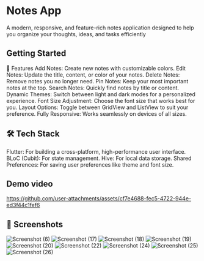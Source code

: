 # Notes App
A modern, responsive, and feature-rich notes application designed to help you organize your thoughts, ideas, and tasks efficiently


## Getting Started

🚀 Features
Add Notes: Create new notes with customizable colors.
Edit Notes: Update the title, content, or color of your notes.
Delete Notes: Remove notes you no longer need.
Pin Notes: Keep your most important notes at the top.
Search Notes: Quickly find notes by title or content.
Dynamic Themes: Switch between light and dark modes for a personalized experience.
Font Size Adjustment: Choose the font size that works best for you.
Layout Options: Toggle between GridView and ListView to suit your preference.
Fully Responsive: Works seamlessly on devices of all sizes.
## 🛠️ Tech Stack
Flutter: For building a cross-platform, high-performance user interface.
BLoC (Cubit): For state management.
Hive: For local data storage.
Shared Preferences: For saving user preferences like theme and font size.
## Demo video 


https://github.com/user-attachments/assets/cf7e4688-fec5-4722-944e-ed3f44c1fef6

## 📸 Screenshots

![Screenshot (6)](https://github.com/user-attachments/assets/a3f3dd39-3fab-401a-86ad-86acfa35689c)
![Screenshot (17)](https://github.com/user-attachments/assets/1aa941fb-ca70-42fa-8c00-3ea3e7d37f89)
![Screenshot (18)](https://github.com/user-attachments/assets/4cca6ff8-7f5f-43f8-b87b-8d9f99e74a71)
![Screenshot (19)](https://github.com/user-attachments/assets/80845062-eb76-4e2b-b780-3656dea5150a)
![Screenshot (20)](https://github.com/user-attachments/assets/dc2d7268-f802-4afa-bb8a-54ba114882d4)
![Screenshot (22)](https://github.com/user-attachments/assets/bfeaad08-7f1e-4e61-8793-01180a7da60f)
![Screenshot (24)](https://github.com/user-attachments/assets/3ab7f2b2-9e03-40d0-9698-769d675380d1)
![Screenshot (25)](https://github.com/user-attachments/assets/397511b7-4d91-4bf4-b261-c643c5a9e0c9)
![Screenshot (26)](https://github.com/user-attachments/assets/db252dfd-7812-47af-b7f6-1db663451e6d)

